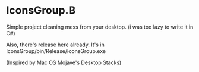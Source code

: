 # IconsGroup.B
Simple project cleaning mess from your desktop. (i was too lazy to write it in C#)


Also, there's release here already. It's in IconsGroup/bin/Release/IconsGroup.exe


(Inspired by Mac OS Mojave's Desktop Stacks)
